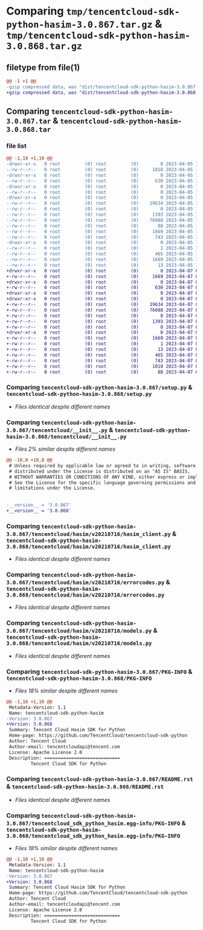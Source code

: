 # Comparing `tmp/tencentcloud-sdk-python-hasim-3.0.867.tar.gz` & `tmp/tencentcloud-sdk-python-hasim-3.0.868.tar.gz`

## filetype from file(1)

```diff
@@ -1 +1 @@
-gzip compressed data, was "dist/tencentcloud-sdk-python-hasim-3.0.867.tar", last modified: Wed Apr  5 16:34:16 2023, max compression
+gzip compressed data, was "dist/tencentcloud-sdk-python-hasim-3.0.868.tar", last modified: Fri Apr  7 00:40:12 2023, max compression
```

## Comparing `tencentcloud-sdk-python-hasim-3.0.867.tar` & `tencentcloud-sdk-python-hasim-3.0.868.tar`

### file list

```diff
@@ -1,19 +1,19 @@
-drwxr-xr-x   0 root         (0) root         (0)        0 2023-04-05 16:34:16.000000 tencentcloud-sdk-python-hasim-3.0.867/
--rw-r--r--   0 root         (0) root         (0)     1010 2023-04-05 16:34:16.000000 tencentcloud-sdk-python-hasim-3.0.867/setup.py
-drwxr-xr-x   0 root         (0) root         (0)        0 2023-04-05 16:34:16.000000 tencentcloud-sdk-python-hasim-3.0.867/tencentcloud/
--rw-r--r--   0 root         (0) root         (0)      630 2023-04-05 16:34:16.000000 tencentcloud-sdk-python-hasim-3.0.867/tencentcloud/__init__.py
-drwxr-xr-x   0 root         (0) root         (0)        0 2023-04-05 16:34:16.000000 tencentcloud-sdk-python-hasim-3.0.867/tencentcloud/hasim/
--rw-r--r--   0 root         (0) root         (0)        0 2023-04-05 16:34:16.000000 tencentcloud-sdk-python-hasim-3.0.867/tencentcloud/hasim/__init__.py
-drwxr-xr-x   0 root         (0) root         (0)        0 2023-04-05 16:34:16.000000 tencentcloud-sdk-python-hasim-3.0.867/tencentcloud/hasim/v20210716/
--rw-r--r--   0 root         (0) root         (0)    19634 2023-04-05 16:34:16.000000 tencentcloud-sdk-python-hasim-3.0.867/tencentcloud/hasim/v20210716/hasim_client.py
--rw-r--r--   0 root         (0) root         (0)        0 2023-04-05 16:34:16.000000 tencentcloud-sdk-python-hasim-3.0.867/tencentcloud/hasim/v20210716/__init__.py
--rw-r--r--   0 root         (0) root         (0)     1393 2023-04-05 16:34:16.000000 tencentcloud-sdk-python-hasim-3.0.867/tencentcloud/hasim/v20210716/errorcodes.py
--rw-r--r--   0 root         (0) root         (0)    76088 2023-04-05 16:34:16.000000 tencentcloud-sdk-python-hasim-3.0.867/tencentcloud/hasim/v20210716/models.py
--rw-r--r--   0 root         (0) root         (0)       88 2023-04-05 16:34:16.000000 tencentcloud-sdk-python-hasim-3.0.867/setup.cfg
--rw-r--r--   0 root         (0) root         (0)     1669 2023-04-05 16:34:16.000000 tencentcloud-sdk-python-hasim-3.0.867/PKG-INFO
--rw-r--r--   0 root         (0) root         (0)      743 2023-04-05 16:34:16.000000 tencentcloud-sdk-python-hasim-3.0.867/README.rst
-drwxr-xr-x   0 root         (0) root         (0)        0 2023-04-05 16:34:16.000000 tencentcloud-sdk-python-hasim-3.0.867/tencentcloud_sdk_python_hasim.egg-info/
--rw-r--r--   0 root         (0) root         (0)        1 2023-04-05 16:34:16.000000 tencentcloud-sdk-python-hasim-3.0.867/tencentcloud_sdk_python_hasim.egg-info/dependency_links.txt
--rw-r--r--   0 root         (0) root         (0)      465 2023-04-05 16:34:16.000000 tencentcloud-sdk-python-hasim-3.0.867/tencentcloud_sdk_python_hasim.egg-info/SOURCES.txt
--rw-r--r--   0 root         (0) root         (0)     1669 2023-04-05 16:34:16.000000 tencentcloud-sdk-python-hasim-3.0.867/tencentcloud_sdk_python_hasim.egg-info/PKG-INFO
--rw-r--r--   0 root         (0) root         (0)       13 2023-04-05 16:34:16.000000 tencentcloud-sdk-python-hasim-3.0.867/tencentcloud_sdk_python_hasim.egg-info/top_level.txt
+drwxr-xr-x   0 root         (0) root         (0)        0 2023-04-07 00:40:12.000000 tencentcloud-sdk-python-hasim-3.0.868/
+-rw-r--r--   0 root         (0) root         (0)     1669 2023-04-07 00:40:12.000000 tencentcloud-sdk-python-hasim-3.0.868/PKG-INFO
+drwxr-xr-x   0 root         (0) root         (0)        0 2023-04-07 00:40:12.000000 tencentcloud-sdk-python-hasim-3.0.868/tencentcloud/
+-rw-r--r--   0 root         (0) root         (0)      630 2023-04-07 00:40:12.000000 tencentcloud-sdk-python-hasim-3.0.868/tencentcloud/__init__.py
+drwxr-xr-x   0 root         (0) root         (0)        0 2023-04-07 00:40:12.000000 tencentcloud-sdk-python-hasim-3.0.868/tencentcloud/hasim/
+drwxr-xr-x   0 root         (0) root         (0)        0 2023-04-07 00:40:12.000000 tencentcloud-sdk-python-hasim-3.0.868/tencentcloud/hasim/v20210716/
+-rw-r--r--   0 root         (0) root         (0)    19634 2023-04-07 00:40:12.000000 tencentcloud-sdk-python-hasim-3.0.868/tencentcloud/hasim/v20210716/hasim_client.py
+-rw-r--r--   0 root         (0) root         (0)    76088 2023-04-07 00:40:12.000000 tencentcloud-sdk-python-hasim-3.0.868/tencentcloud/hasim/v20210716/models.py
+-rw-r--r--   0 root         (0) root         (0)        0 2023-04-07 00:40:12.000000 tencentcloud-sdk-python-hasim-3.0.868/tencentcloud/hasim/v20210716/__init__.py
+-rw-r--r--   0 root         (0) root         (0)     1393 2023-04-07 00:40:12.000000 tencentcloud-sdk-python-hasim-3.0.868/tencentcloud/hasim/v20210716/errorcodes.py
+-rw-r--r--   0 root         (0) root         (0)        0 2023-04-07 00:40:12.000000 tencentcloud-sdk-python-hasim-3.0.868/tencentcloud/hasim/__init__.py
+drwxr-xr-x   0 root         (0) root         (0)        0 2023-04-07 00:40:12.000000 tencentcloud-sdk-python-hasim-3.0.868/tencentcloud_sdk_python_hasim.egg-info/
+-rw-r--r--   0 root         (0) root         (0)     1669 2023-04-07 00:40:12.000000 tencentcloud-sdk-python-hasim-3.0.868/tencentcloud_sdk_python_hasim.egg-info/PKG-INFO
+-rw-r--r--   0 root         (0) root         (0)        1 2023-04-07 00:40:12.000000 tencentcloud-sdk-python-hasim-3.0.868/tencentcloud_sdk_python_hasim.egg-info/dependency_links.txt
+-rw-r--r--   0 root         (0) root         (0)       13 2023-04-07 00:40:12.000000 tencentcloud-sdk-python-hasim-3.0.868/tencentcloud_sdk_python_hasim.egg-info/top_level.txt
+-rw-r--r--   0 root         (0) root         (0)      465 2023-04-07 00:40:12.000000 tencentcloud-sdk-python-hasim-3.0.868/tencentcloud_sdk_python_hasim.egg-info/SOURCES.txt
+-rw-r--r--   0 root         (0) root         (0)      743 2023-04-07 00:40:12.000000 tencentcloud-sdk-python-hasim-3.0.868/README.rst
+-rw-r--r--   0 root         (0) root         (0)     1010 2023-04-07 00:40:12.000000 tencentcloud-sdk-python-hasim-3.0.868/setup.py
+-rw-r--r--   0 root         (0) root         (0)       88 2023-04-07 00:40:12.000000 tencentcloud-sdk-python-hasim-3.0.868/setup.cfg
```

### Comparing `tencentcloud-sdk-python-hasim-3.0.867/setup.py` & `tencentcloud-sdk-python-hasim-3.0.868/setup.py`

 * *Files identical despite different names*

### Comparing `tencentcloud-sdk-python-hasim-3.0.867/tencentcloud/__init__.py` & `tencentcloud-sdk-python-hasim-3.0.868/tencentcloud/__init__.py`

 * *Files 2% similar despite different names*

```diff
@@ -10,8 +10,8 @@
 # Unless required by applicable law or agreed to in writing, software
 # distributed under the License is distributed on an "AS IS" BASIS,
 # WITHOUT WARRANTIES OR CONDITIONS OF ANY KIND, either express or implied.
 # See the License for the specific language governing permissions and
 # limitations under the License.
 
 
-__version__ = '3.0.867'
+__version__ = '3.0.868'
```

### Comparing `tencentcloud-sdk-python-hasim-3.0.867/tencentcloud/hasim/v20210716/hasim_client.py` & `tencentcloud-sdk-python-hasim-3.0.868/tencentcloud/hasim/v20210716/hasim_client.py`

 * *Files identical despite different names*

### Comparing `tencentcloud-sdk-python-hasim-3.0.867/tencentcloud/hasim/v20210716/errorcodes.py` & `tencentcloud-sdk-python-hasim-3.0.868/tencentcloud/hasim/v20210716/errorcodes.py`

 * *Files identical despite different names*

### Comparing `tencentcloud-sdk-python-hasim-3.0.867/tencentcloud/hasim/v20210716/models.py` & `tencentcloud-sdk-python-hasim-3.0.868/tencentcloud/hasim/v20210716/models.py`

 * *Files identical despite different names*

### Comparing `tencentcloud-sdk-python-hasim-3.0.867/PKG-INFO` & `tencentcloud-sdk-python-hasim-3.0.868/PKG-INFO`

 * *Files 18% similar despite different names*

```diff
@@ -1,10 +1,10 @@
 Metadata-Version: 1.1
 Name: tencentcloud-sdk-python-hasim
-Version: 3.0.867
+Version: 3.0.868
 Summary: Tencent Cloud Hasim SDK for Python
 Home-page: https://github.com/TencentCloud/tencentcloud-sdk-python
 Author: Tencent Cloud
 Author-email: tencentcloudapi@tencent.com
 License: Apache License 2.0
 Description: ============================
         Tencent Cloud SDK for Python
```

### Comparing `tencentcloud-sdk-python-hasim-3.0.867/README.rst` & `tencentcloud-sdk-python-hasim-3.0.868/README.rst`

 * *Files identical despite different names*

### Comparing `tencentcloud-sdk-python-hasim-3.0.867/tencentcloud_sdk_python_hasim.egg-info/PKG-INFO` & `tencentcloud-sdk-python-hasim-3.0.868/tencentcloud_sdk_python_hasim.egg-info/PKG-INFO`

 * *Files 18% similar despite different names*

```diff
@@ -1,10 +1,10 @@
 Metadata-Version: 1.1
 Name: tencentcloud-sdk-python-hasim
-Version: 3.0.867
+Version: 3.0.868
 Summary: Tencent Cloud Hasim SDK for Python
 Home-page: https://github.com/TencentCloud/tencentcloud-sdk-python
 Author: Tencent Cloud
 Author-email: tencentcloudapi@tencent.com
 License: Apache License 2.0
 Description: ============================
         Tencent Cloud SDK for Python
```

